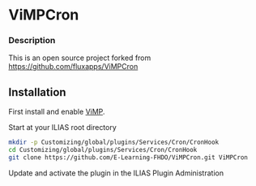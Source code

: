 # ViMPCron
### Description
This is an open source project forked from https://github.com/fluxapps/ViMPCron

## Installation
First install and enable [ViMP](https://github.com/E-Learning-FHDO/ViMP).

Start at your ILIAS root directory
```bash
mkdir -p Customizing/global/plugins/Services/Cron/CronHook
cd Customizing/global/plugins/Services/Cron/CronHook
git clone https://github.com/E-Learning-FHDO/ViMPCron.git ViMPCron
```
Update and activate the plugin in the ILIAS Plugin Administration

